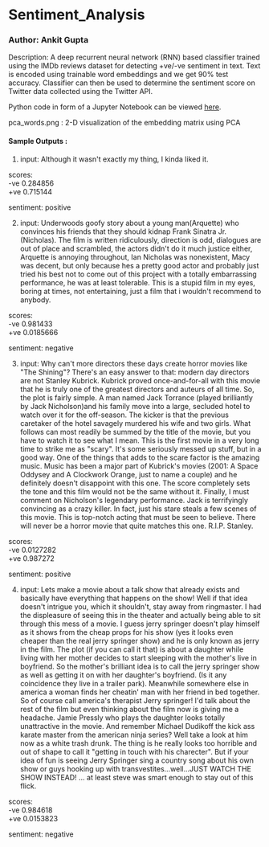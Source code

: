 # Sentiment_Analysis

### Author: Ankit Gupta

Description: A deep recurrent neural network (RNN) based classifier trained using the IMDb reviews dataset for detecting +ve/-ve sentiment in text. Text is encoded using trainable word embeddings and we get 90% test accuracy. Classifier can then be used to determine the sentiment score on Twitter data collected using the Twitter API.

Python code in form of a Jupyter Notebook can be viewed [here](https://github.com/ag1988/Sentiment_Analysis/blob/master/Sentiment_Analysis_using_RNN.ipynb).

pca_words.png : 2-D visualization of the embedding matrix using PCA

#### Sample Outputs : 

1) input: Although it wasn't exactly my thing, I kinda liked it.

scores: </br>
-ve 0.284856 </br>
+ve 0.715144 </br>

sentiment: positive

2) input: Underwoods goofy story about a young man(Arquette) who convinces his friends 
that they should kidnap Frank Sinatra Jr. (Nicholas). The film is written 
ridiculously, direction is odd, dialogues are out of place and scrambled, the 
actors didn't do it much justice either, Arquette is annoying throughout, Ian 
Nicholas was nonexistent, Macy was decent, but only because hes a pretty good 
actor and probably just tried his best not to come out of this project with a 
totally embarrassing performance, he was at least tolerable. This is a stupid 
film in my eyes, boring at times, not entertaining, just a film that i wouldn't 
recommend to anybody.

scores: </br>
-ve 0.981433 </br>
+ve 0.0185666 </br>

sentiment: negative

3) input: Why can't more directors these days create horror movies like "The Shining"? 
There's an easy answer to that: modern day directors are not Stanley Kubrick. 
Kubrick proved once-and-for-all with this movie that he is truly one of the 
greatest directors and auteurs of all time. So, the plot is fairly simple. A 
man named Jack Torrance (played brilliantly by Jack Nicholson)and his family 
move into a large, secluded hotel to watch over it for the off-season. The 
kicker is that the previous caretaker of the hotel savagely murdered his wife 
and two girls. What follows can most readily be summed by the title of the 
movie, but you have to watch it to see what I mean. This is the first 
movie in a very long time to strike me as "scary". It's some seriously messed up 
stuff, but in a good way. One of the things that adds to the scare factor is the 
amazing music. Music has been a major part of Kubrick's movies (2001: A Space 
Oddysey and A Clockwork Orange, just to name a couple) and he definitely 
doesn't disappoint with this one. The score completely sets the tone and this 
film would not be the same without it. Finally, I must comment on 
Nicholson's legendary performance. Jack is terrifyingly convincing as a crazy 
killer. In fact, just his stare steals a few scenes of this movie. This is 
top-notch acting that must be seen to believe. There will never be a 
horror movie that quite matches this one. R.I.P. Stanley.

scores: </br>
-ve 0.0127282 </br>
+ve 0.987272 </br>

sentiment: positive

4) input: Lets make a movie about a talk show that already exists and basically have 
everything that happens on the show! Well if that idea doesn't intrigue you, 
which it shouldn't, stay away from ringmaster. I had the displeasure of seeing 
this in the theater and actually being able to sit through this mess of a movie. 
I guess jerry springer doesn't play himself as it shows from the cheap props for 
his show (yes it looks even cheaper than the real jerry springer show) and he is 
only known as jerry in the film. The plot (if you can call it that) is about a 
daughter while living with her mother decides to start sleeping with the 
mother's live in boyfriend. So the mother's brilliant idea is to call the jerry 
springer show as well as getting it on with her daughter's boyfriend. (Is it any 
coincidence they live in a trailer park). Meanwhile somewhere else in america a 
woman finds her cheatin' man with her friend in bed together. So of course call 
america's therapist Jerry springer! I'd talk about the rest of the film but even 
thinking about the film now is giving me a headache. Jamie Pressly who plays the 
daughter looks totally unattractive in the movie. And remember Michael Dudikoff 
the kick ass karate master from the american ninja series? Well take a look at 
him now as a white trash drunk. The thing is he really looks too horrible and 
out of shape to call it "getting in touch with his charecter". But if your idea 
of fun is seeing Jerry Springer sing a country song about his own show or guys 
hooking up with transvestites...well...JUST WATCH THE SHOW INSTEAD! ... at least 
steve was smart enough to stay out of this flick. 

scores: </br>
-ve 0.984618 </br>
+ve 0.0153823 </br>

sentiment: negative
